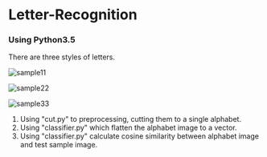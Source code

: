 # Letter-Recognition
### Using Python3.5

There are three styles of letters.


![sample11](https://user-images.githubusercontent.com/12807657/55575890-8b6ac880-5742-11e9-8afb-c560a1d39d94.jpg)

![sample22](https://user-images.githubusercontent.com/12807657/55575897-8d348c00-5742-11e9-8d0b-a8c7f567744a.jpg)

![sample33](https://user-images.githubusercontent.com/12807657/55575906-91f94000-5742-11e9-9990-3edaca89f1f9.jpg)

1. Using "cut.py" to preprocessing, cutting them to a single alphabet.
2. Using "classifier.py" which flatten the alphabet image to a vector.
3. Using "classifier.py" calculate cosine similarity between alphabet image and test sample image.
